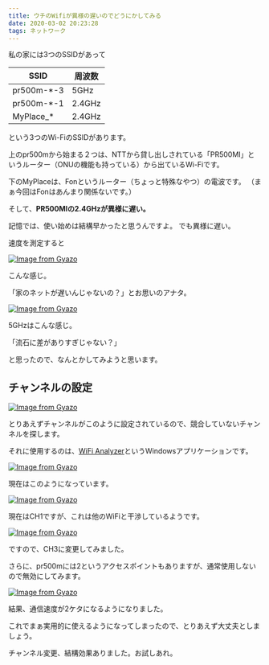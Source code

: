 ```yaml
---
title: ウチのWifiが異様の遅いのでどうにかしてみる
date: 2020-03-02 20:23:28
tags: ネットワーク
---
```


私の家には3つのSSIDがあって

| SSID       | 周波数 |
| ---------- | ------ |
| pr500m-*-3 | 5GHz   |
| pr500m-*-1 | 2.4GHz |
| MyPlace_*  | 2.4GHz |

という3つのWi-FiのSSIDがあります。

上のpr500mから始まる２つは、NTTから貸し出しされている「PR500MI」というルーター（ONUの機能も持っている）から出ているWi-Fiです。

下のMyPlaceは、Fonというルーター（ちょっと特殊なやつ）の電波です。
（まぁ今回はFonはあんまり関係ないです。）

そして、**PR500MIの2.4GHzが異様に遅い。**

記憶では、使い始めは結構早かったと思うんですよ。
でも異様に遅い。

速度を測定すると

[![Image from Gyazo](https://i.gyazo.com/466cf818ded75c6a353f9265c87bff73.png)](https://gyazo.com/466cf818ded75c6a353f9265c87bff73)

こんな感じ。

「家のネットが遅いんじゃないの？」とお思いのアナタ。

[![Image from Gyazo](https://i.gyazo.com/080b3ca15a6ae41f79e22a589cdb1950.png)](https://gyazo.com/080b3ca15a6ae41f79e22a589cdb1950)

5GHzはこんな感じ。

「流石に差がありすぎじゃない？」

と思ったので、なんとかしてみようと思います。

## チャンネルの設定

[![Image from Gyazo](https://i.gyazo.com/b5b4309022daad7d04d2184975b74b5d.png)](https://gyazo.com/b5b4309022daad7d04d2184975b74b5d)

とりあえずチャンネルがこのように設定されているので、競合していないチャンネルを探します。

それに使用するのは、[WiFi Analyzer](https://www.microsoft.com/ja-jp/p/wifi-analyzer/9nblggh33n0n#activetab=pivot:overviewtab)というWindowsアプリケーションです。

[![Image from Gyazo](https://i.gyazo.com/24d88856d55a167bcbefe21f12f949a7.png)](https://gyazo.com/24d88856d55a167bcbefe21f12f949a7)

現在はこのようになっています。

[![Image from Gyazo](https://i.gyazo.com/c3fe9811b97a5ff3d0acf451d610d569.png)](https://gyazo.com/c3fe9811b97a5ff3d0acf451d610d569)

現在はCH1ですが、これは他のWiFiと干渉しているようです。

[![Image from Gyazo](https://i.gyazo.com/25977972f9d5c8d9359fd3d0684512e6.png)](https://gyazo.com/25977972f9d5c8d9359fd3d0684512e6)

ですので、CH3に変更してみました。

さらに、pr500mには2というアクセスポイントもありますが、通常使用しないので無効にしてみます。

[![Image from Gyazo](https://i.gyazo.com/00ee799fd91fb27ea011bc6ec39ca0f0.png)](https://gyazo.com/00ee799fd91fb27ea011bc6ec39ca0f0)

結果、通信速度が2ケタになるようになりました。

これでまぁ実用的に使えるようになってしまったので、とりあえず大丈夫としましょう。

チャンネル変更、結構効果ありました。お試しあれ。